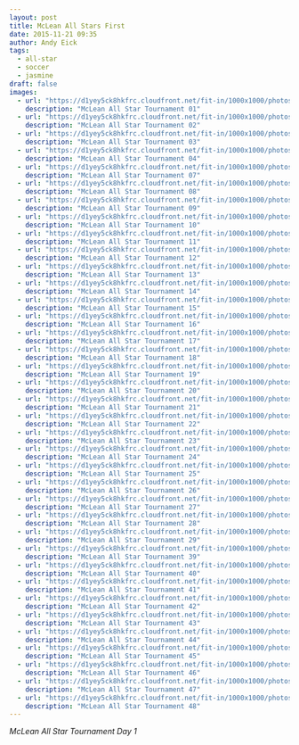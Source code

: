 ```yaml
---
layout: post
title: McLean All Stars First
date: 2015-11-21 09:35
author: Andy Eick
tags:
  - all-star
  - soccer
  - jasmine
draft: false
images:
  - url: "https://d1yey5ck8hkfrc.cloudfront.net/fit-in/1000x1000/photos/20151121-0002.jpg"
    description: "McLean All Star Tournament 01"
  - url: "https://d1yey5ck8hkfrc.cloudfront.net/fit-in/1000x1000/photos/20151121-0009.jpg"
    description: "McLean All Star Tournament 02"
  - url: "https://d1yey5ck8hkfrc.cloudfront.net/fit-in/1000x1000/photos/20151121-0112.jpg"
    description: "McLean All Star Tournament 03"
  - url: "https://d1yey5ck8hkfrc.cloudfront.net/fit-in/1000x1000/photos/20151121-0145.jpg"
    description: "McLean All Star Tournament 04"
  - url: "https://d1yey5ck8hkfrc.cloudfront.net/fit-in/1000x1000/photos/20151121-0353.jpg"
    description: "McLean All Star Tournament 07"
  - url: "https://d1yey5ck8hkfrc.cloudfront.net/fit-in/1000x1000/photos/20151121-0379.jpg"
    description: "McLean All Star Tournament 08"
  - url: "https://d1yey5ck8hkfrc.cloudfront.net/fit-in/1000x1000/photos/20151121-0392.jpg"
    description: "McLean All Star Tournament 09"
  - url: "https://d1yey5ck8hkfrc.cloudfront.net/fit-in/1000x1000/photos/20151121-0431.jpg"
    description: "McLean All Star Tournament 10"
  - url: "https://d1yey5ck8hkfrc.cloudfront.net/fit-in/1000x1000/photos/20151121-0472.jpg"
    description: "McLean All Star Tournament 11"
  - url: "https://d1yey5ck8hkfrc.cloudfront.net/fit-in/1000x1000/photos/20151121-0562.jpg"
    description: "McLean All Star Tournament 12"
  - url: "https://d1yey5ck8hkfrc.cloudfront.net/fit-in/1000x1000/photos/20151121-0693.jpg"
    description: "McLean All Star Tournament 13"
  - url: "https://d1yey5ck8hkfrc.cloudfront.net/fit-in/1000x1000/photos/20151121-0716.jpg"
    description: "McLean All Star Tournament 14"
  - url: "https://d1yey5ck8hkfrc.cloudfront.net/fit-in/1000x1000/photos/20151121-0759.jpg"
    description: "McLean All Star Tournament 15"
  - url: "https://d1yey5ck8hkfrc.cloudfront.net/fit-in/1000x1000/photos/20151121-0799.jpg"
    description: "McLean All Star Tournament 16"
  - url: "https://d1yey5ck8hkfrc.cloudfront.net/fit-in/1000x1000/photos/20151121-0812.jpg"
    description: "McLean All Star Tournament 17"
  - url: "https://d1yey5ck8hkfrc.cloudfront.net/fit-in/1000x1000/photos/20151121-1005.jpg"
    description: "McLean All Star Tournament 18"
  - url: "https://d1yey5ck8hkfrc.cloudfront.net/fit-in/1000x1000/photos/20151121-1027.jpg"
    description: "McLean All Star Tournament 19"
  - url: "https://d1yey5ck8hkfrc.cloudfront.net/fit-in/1000x1000/photos/20151122-0088.jpg"
    description: "McLean All Star Tournament 20"
  - url: "https://d1yey5ck8hkfrc.cloudfront.net/fit-in/1000x1000/photos/20151122-0152.jpg"
    description: "McLean All Star Tournament 21"
  - url: "https://d1yey5ck8hkfrc.cloudfront.net/fit-in/1000x1000/photos/20151122-0163.jpg"
    description: "McLean All Star Tournament 22"
  - url: "https://d1yey5ck8hkfrc.cloudfront.net/fit-in/1000x1000/photos/20151122-0220.jpg"
    description: "McLean All Star Tournament 23"
  - url: "https://d1yey5ck8hkfrc.cloudfront.net/fit-in/1000x1000/photos/20151122-0236.jpg"
    description: "McLean All Star Tournament 24"
  - url: "https://d1yey5ck8hkfrc.cloudfront.net/fit-in/1000x1000/photos/20151122-0238.jpg"
    description: "McLean All Star Tournament 25"
  - url: "https://d1yey5ck8hkfrc.cloudfront.net/fit-in/1000x1000/photos/20151122-0271.jpg"
    description: "McLean All Star Tournament 26"
  - url: "https://d1yey5ck8hkfrc.cloudfront.net/fit-in/1000x1000/photos/20151122-0285.jpg"
    description: "McLean All Star Tournament 27"
  - url: "https://d1yey5ck8hkfrc.cloudfront.net/fit-in/1000x1000/photos/20151122-0346.jpg"
    description: "McLean All Star Tournament 28"
  - url: "https://d1yey5ck8hkfrc.cloudfront.net/fit-in/1000x1000/photos/20151122-0372.jpg"
    description: "McLean All Star Tournament 29"
  - url: "https://d1yey5ck8hkfrc.cloudfront.net/fit-in/1000x1000/photos/20151122-0512.jpg"
    description: "McLean All Star Tournament 39"
  - url: "https://d1yey5ck8hkfrc.cloudfront.net/fit-in/1000x1000/photos/20151122-0855.jpg"
    description: "McLean All Star Tournament 40"
  - url: "https://d1yey5ck8hkfrc.cloudfront.net/fit-in/1000x1000/photos/20151122-0892.jpg"
    description: "McLean All Star Tournament 41"
  - url: "https://d1yey5ck8hkfrc.cloudfront.net/fit-in/1000x1000/photos/20151122-0934.jpg"
    description: "McLean All Star Tournament 42"
  - url: "https://d1yey5ck8hkfrc.cloudfront.net/fit-in/1000x1000/photos/20151122-0937.jpg"
    description: "McLean All Star Tournament 43"
  - url: "https://d1yey5ck8hkfrc.cloudfront.net/fit-in/1000x1000/photos/20151122-0962.jpg"
    description: "McLean All Star Tournament 44"
  - url: "https://d1yey5ck8hkfrc.cloudfront.net/fit-in/1000x1000/photos/20151122-0975.jpg"
    description: "McLean All Star Tournament 45"
  - url: "https://d1yey5ck8hkfrc.cloudfront.net/fit-in/1000x1000/photos/20151122-0981.jpg"
    description: "McLean All Star Tournament 46"
  - url: "https://d1yey5ck8hkfrc.cloudfront.net/fit-in/1000x1000/photos/20151122-0985.jpg"
    description: "McLean All Star Tournament 47"
  - url: "https://d1yey5ck8hkfrc.cloudfront.net/fit-in/1000x1000/photos/20151122-0986.jpg"
    description: "McLean All Star Tournament 48"
---
```


_McLean All Star Tournament Day 1_